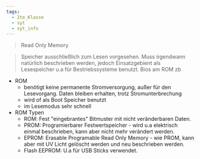 ```yaml
---
tags:
  - 2te_Klasse
  - syt
  - syt_info
---
```


> Read Only Memory

> Speicher ausschließlich zum Lesen vorgesehen. Muss irgendwann natürlich beschrieben werden, jedoch Einsatzgebient als Lesespeicher u.a für Bestriebssysteme benutzt.
> Bios am ROM zb

- ROM 
	- benötigt keine permanente Stromversorgung, außer für den Lesevorgang. Daten bleiben erhalten, trotz Stromunterbrechung
	- wird of als Boot Speicher benutzt
	- im Lesemodus sehr schnell
- ROM Typen
	- ROM: Fest "eingebrantes" Bitmuster mit nicht veränderbaren Daten.
	- PROM: Programierbarer Festwertspeicher - wird u.a elektrisch einmal beschrieben, kann aber nicht mehr verändert werden.
	- EPROM: Erasable Programable Read Only Memory - wie PROM, kann aber mit UV Licht gelöscht werden und neu beschrieben werden.
	- Flash EEPROM: U.a für USB Sticks verwendet.
